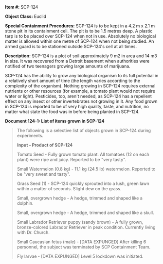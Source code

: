 **Item #:** SCP-124

**Object Class:** Euclid

**Special Containment Procedures:** SCP-124 is to be kept in a 4.2 m x 2.1 m stone pit in its containment cell. The pit is to be 1.5 metres deep. A plastic tarp is to be placed over SCP-124 when not in use. Absolutely no biological matter is allowed within one metre of SCP-124 when not being studied. An armed guard is to be stationed outside SCP-124's cell at all times.

**Description:** SCP-124 is a plot of soil approximately 9 m2 in area and 14 m3 in size. It was recovered from a Detroit basement when authorities were notified of two teenagers growing large amounts of marijuana.

SCP-124 has the ability to grow any biological organism to its full potential in a relatively short amount of time (the length varies according to the complexity of the organism). Nothing growing in SCP-124 requires external nutrients or other resources (for example, a tomato plant would not require water or light). Pesticides, too, aren't needed, as SCP-124 has a repellent effect on any insect or other invertebrates not growing in it. Any food grown in SCP-124 is reported to be of very high quality, taste, and nutrition, no matter what state the food was in before being planted in SCP-124.

**Document 124-1: List of items grown in SCP-124**

> The following is a selective list of objects grown in SCP-124 during experiments.
> 
> **Input - Product of SCP-124**
> 
> Tomato Seed - Fully grown tomato plant. All tomatoes (12 on each plant) were ripe and juicy. Reported to be "very tasty".
> 
> Small Watermelon (0.8 kg) - 11.1 kg (24.5 lb) watermelon. Reported to be "very sweet and tasty".
> 
> Grass Seed (1) - SCP-124 quickly sprouted into a lush, green lawn within a matter of seconds. Slight dew on the grass.
> 
> Small, overgrown hedge - A hedge, trimmed and shaped like a dolphin.
> 
> Small, overgrown hedge - A hedge, trimmed and shaped like a skull.
> 
> Small Labrador Retriever puppy (sandy brown) - A fully grown, bronze-colored Labrador Retriever in peak condition. Currently living with Dr. Church.
> 
> Small Caucasian fetus (male) - \[DATA EXPUNGED\] After killing 6 personnel, the subject was terminated by SCP Containment Team.
> 
> Fly larvae - \[DATA EXPUNGED\] Level 5 lockdown was initiated.